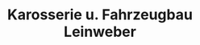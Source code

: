 ---
title: "Karosserie u. Fahrzeugbau Leinweber"
url: /giessen/karosserie-u-fahrzeugbau-leinweber/
shop: Autowerkstatt
---